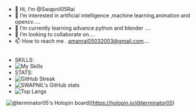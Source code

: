 - 👋 Hi, I’m @Swapnil05Rai
- 👀 I’m interested in artificial intelligence ,machine learning,animation and opencv.....
- 🌱 I’m currently learning advance python and blender ....
- 💞️ I’m looking to collaborate on....
- 📫 How to reach me . amanrai05032003@gmail.com....
  
<img src="https://komarev.com/ghpvc/?username=Swapnil05Rai&style=flat-circle&color=green & align=center" alt=""/>

<!---
Swapnil05Rai/Swapnil05Rai is a ✨ special ✨ repository because its `README.md` (this file) appears on your GitHub profile.
You can click the Preview link to take a look at your changes.
--->

 - SKILLS:
 - ![My Skills](https://skillicons.dev/icons?i=py,git,github,blender,c,mongodb,mysql,figma,html,css,javascript)
 - STATS:
 - ![GitHub Streak](https://github-readme-streak-stats.herokuapp.com/?user=Swapnil05Rai)
 - ![SWAPNIL's GitHub stats](https://github-readme-stats.vercel.app/api?username=Swapnil05Rai&theme=tokyonight&show_icons=true)
 - ![Top Langs](https://github-readme-stats.vercel.app/api/top-langs/?username=Swapnil05Rai&layout=compact&theme=vision-friendly-dark)
 
![@terminator05's Holopin board](https://holopin.me/terminator05)](https://holopin.io/@terminator05)
